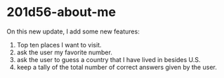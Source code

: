 # 201d56-about-me
On this new update, I add some new features:
1. Top ten places I want to visit.
2. ask the user my favorite number.
3. ask the user to guess a country that I have lived in besides U.S. 
4. keep a tally of the total number of correct answers given by the user.